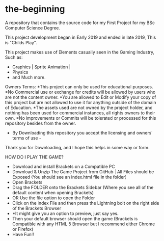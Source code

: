 # the-beginning
A repository that contains the source code for my First Project for my BSc Computer Science Degree.

This project development began in Early 2019 and ended in late 2019,
This is "Childs Play".

This project makes use of Elements casually seen in the Gaming Industry, Such as:
- Graphics | Sprite Animation |
- Physics
- and Much more.

Owners Terms:
*This project can only be used for educational purposes. 
*No Commercial use or exchange for credits will be allowed by users who are not the content owner.
*You are allowed to Edit or Modify your copy of this project but are not allowed to use it for anything outside of the domain of Education.
*The assets used are not owned by the project holder, and nothing has been used for commercial instances, all rights owners to their own.
*No improvements or Commits will be tolerated or processed for this repository besides from the owner.

- By Downloading this repository you accept the licensing and owners' terms of use -

Thank you for Downloading, and I hope this helps in some way or form.

HOW DO I PLAY THE GAME?
- Download and install Brackets on a Compatible PC
- Download & Unzip The Game Project from GitHub | All Files should be Exposed (You should see an index.html file in the folder)
- Open Brackets
- Drag the FOLDER onto the Brackets Sidebar (Where you see all of the default content when opening Brackets)
- OR Use the file option to open the Folder
- Click on the index File and then press the Lightning bolt on the right side of the Brackets Browser
- *It might give you an option to preview, just say yes.
- Then your default browser should open the game (Brackets is Compatible with any HTML 5 Browser but I recommend either Chrome or Firefox)
- Have Fun!!
